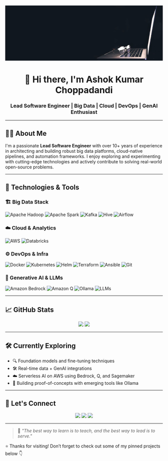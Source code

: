 <!-- Banner image (optional custom design) -->
<p align="center">
  <img src="https://raw.githubusercontent.com/AshokKumarChoppadandi/AshokKumarChoppadandi/main/Background.jpg" alt="Banner" />
</p>

<h1 align="center">👋 Hi there, I'm Ashok Kumar Choppadandi</h1>
<h3 align="center">Lead Software Engineer | Big Data | Cloud | DevOps | GenAI Enthusiast</h3>

---

## 🧑‍💻 About Me

I'm a passionate **Lead Software Engineer** with over 10+ years of experience in architecting and building robust big data platforms, cloud-native pipelines, and automation frameworks. I enjoy exploring and experimenting with cutting-edge technologies and actively contribute to solving real-world open-source problems.

---

## 🚀 Technologies & Tools

### 🏗 Big Data Stack
![Apache Hadoop](https://img.shields.io/badge/Apache-Hadoop-yellow?logo=apachehadoop)
![Apache Spark](https://img.shields.io/badge/Apache-Spark-orange?logo=apachespark)
![Kafka](https://img.shields.io/badge/Apache-Kafka-231F20?logo=apachekafka&logoColor=white)
![Hive](https://img.shields.io/badge/Apache-Hive-FDEE21?logo=apachehive&logoColor=black)
![Airflow](https://img.shields.io/badge/Apache-Airflow-017CEE?logo=apacheairflow)

### ☁️ Cloud & Analytics
![AWS](https://img.shields.io/badge/AWS-FF9900?logo=amazonaws&logoColor=white)
![Databricks](https://img.shields.io/badge/Databricks-EF3E42?logo=databricks&logoColor=white)

### ⚙️ DevOps & Infra
![Docker](https://img.shields.io/badge/Docker-2496ED?logo=docker&logoColor=white)
![Kubernetes](https://img.shields.io/badge/Kubernetes-326CE5?logo=kubernetes&logoColor=white)
![Helm](https://img.shields.io/badge/Helm-0F1689?logo=helm&logoColor=white)
![Terraform](https://img.shields.io/badge/Terraform-7B42BC?logo=terraform&logoColor=white)
![Ansible](https://img.shields.io/badge/Ansible-EE0000?logo=ansible&logoColor=white)
![Git](https://img.shields.io/badge/Git-F05032?logo=git&logoColor=white)

### 🤖 Generative AI & LLMs
![Amazon Bedrock](https://img.shields.io/badge/Amazon-Bedrock-232F3E?logo=amazon&logoColor=white)
![Amazon Q](https://img.shields.io/badge/Amazon-Q-FF9900?logo=aws&logoColor=black)
![Ollama](https://img.shields.io/badge/Ollama-black?logo=data:image/svg+xml;base64,PHN2ZyBmaWxsPSIjZmZmIiB...&logoColor=white) <!-- You can replace with actual image or link -->
![LLMs](https://img.shields.io/badge/LLMs-In%20Progress-lightblue)

---

## 📈 GitHub Stats

<p align="center">
  <img src="https://github-readme-stats.vercel.app/api?username=AshokKumarChoppadandi&show_icons=true&theme=tokyonight&hide_border=true" width="48%" />
  <img src="https://github-readme-streak-stats.herokuapp.com/?user=AshokKumarChoppadandi&theme=tokyonight&hide_border=true" width="48%" />
</p>

---

## 🛠️ Currently Exploring

- 🔍 Foundation models and fine-tuning techniques
- 🛠 Real-time data + GenAI integrations
- ☁️ Serverless AI on AWS using Bedrock, Q, and Sagemaker
- 🧪 Building proof-of-concepts with emerging tools like Ollama

---

## 🤝 Let's Connect

<p align="center">
  <a href="https://www.linkedin.com/in/ashok-kumar-choppadandi-403404175"><img src="https://img.shields.io/badge/LinkedIn-blue?logo=linkedin&logoColor=white" /></a>
  <a href="https://handson-with-apache-spark.blogspot.com"><img src="https://img.shields.io/badge/Blog-grey?logo=dev.to&logoColor=white" /></a>
  <a href="mailto:ashokkumar98778@gmail.com"><img src="https://img.shields.io/badge/Email-D14836?logo=gmail&logoColor=white" /></a>
</p>

---

> 📌 _"The best way to learn is to teach, and the best way to lead is to serve."_

⭐️ Thanks for visiting! Don’t forget to check out some of my pinned projects below 👇
